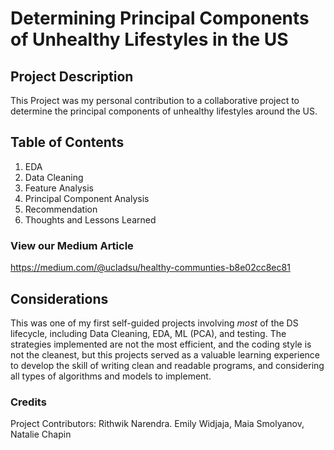 # Determining Principal Components of Unhealthy Lifestyles in the US

## Project Description
This Project was my personal contribution to a collaborative project to determine the principal components of unhealthy lifestyles around the US. 

## Table of Contents
 1. EDA
 2. Data Cleaning
 3. Feature Analysis
 4. Principal Component Analysis
 5. Recommendation
 6. Thoughts and Lessons Learned

### View our Medium Article

https://medium.com/@ucladsu/healthy-communties-b8e02cc8ec81

## Considerations
This was one of my first self-guided projects involving *most* of the DS lifecycle, including Data Cleaning, EDA, ML (PCA), and testing. The strategies implemented are not the most efficient, and the coding style is not the cleanest, but this projects served as a valuable learning experience to develop the skill of writing clean and readable programs, and considering all types of algorithms and models to implement.

### Credits 

Project Contributors: Rithwik Narendra. Emily Widjaja, Maia Smolyanov, Natalie Chapin
